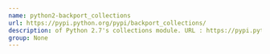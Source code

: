 ```yaml
---
name: python2-backport_collections
url: https://pypi.python.org/pypi/backport_collections/
description: of Python 2.7's collections module. URL : https://pypi.python.org/pypi/backport_collections/ Groups : None
group: None
---
```


